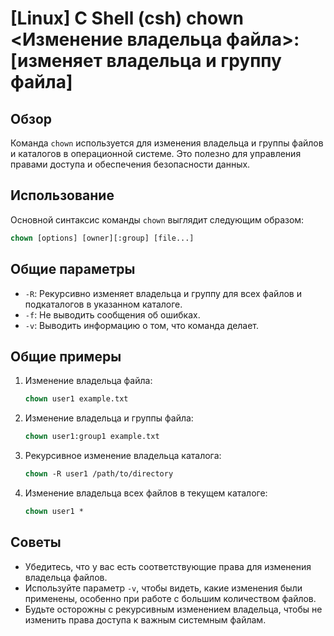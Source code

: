 # [Linux] C Shell (csh) chown <Изменение владельца файла>: [изменяет владельца и группу файла]

## Обзор
Команда `chown` используется для изменения владельца и группы файлов и каталогов в операционной системе. Это полезно для управления правами доступа и обеспечения безопасности данных.

## Использование
Основной синтаксис команды `chown` выглядит следующим образом:

```csh
chown [options] [owner][:group] [file...]
```

## Общие параметры
- `-R`: Рекурсивно изменяет владельца и группу для всех файлов и подкаталогов в указанном каталоге.
- `-f`: Не выводить сообщения об ошибках.
- `-v`: Выводить информацию о том, что команда делает.

## Общие примеры
1. Изменение владельца файла:
   ```csh
   chown user1 example.txt
   ```

2. Изменение владельца и группы файла:
   ```csh
   chown user1:group1 example.txt
   ```

3. Рекурсивное изменение владельца каталога:
   ```csh
   chown -R user1 /path/to/directory
   ```

4. Изменение владельца всех файлов в текущем каталоге:
   ```csh
   chown user1 *
   ```

## Советы
- Убедитесь, что у вас есть соответствующие права для изменения владельца файлов.
- Используйте параметр `-v`, чтобы видеть, какие изменения были применены, особенно при работе с большим количеством файлов.
- Будьте осторожны с рекурсивным изменением владельца, чтобы не изменить права доступа к важным системным файлам.
